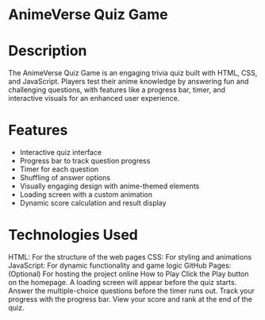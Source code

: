 # AnimeVerse Quiz Game
# Description
The AnimeVerse Quiz Game is an engaging trivia quiz built with HTML, CSS, and JavaScript. Players test their anime knowledge by answering fun and challenging questions, with features like a progress bar, timer, and interactive visuals for an enhanced user experience.
# Features
- Interactive quiz interface
- Progress bar to track question progress
- Timer for each question
- Shuffling of answer options
- Visually engaging design with anime-themed elements
- Loading screen with a custom animation
- Dynamic score calculation and result display
# Technologies Used
HTML: For the structure of the web pages
CSS: For styling and animations
JavaScript: For dynamic functionality and game logic
GitHub Pages: (Optional) For hosting the project online
How to Play
Click the Play button on the homepage.
A loading screen will appear before the quiz starts.
Answer the multiple-choice questions before the timer runs out.
Track your progress with the progress bar.
View your score and rank at the end of the quiz.
